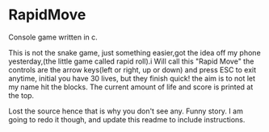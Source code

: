 RapidMove
=========

Console game written in c. 

This is not the snake game, just something easier,got the idea off my phone yesterday,(the little game called rapid roll).i Will call this "Rapid Move" the controls are the arrow keys(left or right, up or down) and press ESC to exit anytime, initial you have 30 lives, but they finish quick!
the aim is to not let my name hit the blocks.
The current amount of life and score is printed at the top.

Lost the source  hence that is why you don't see any. Funny story. I am going to redo it though, and update this readme to include instructions. 


